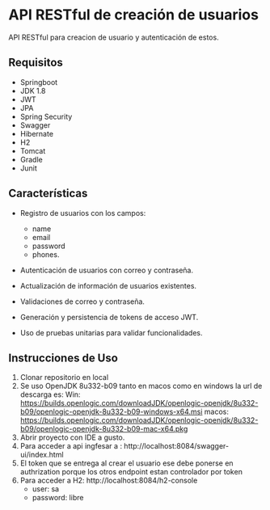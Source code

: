 # API RESTful de creación de usuarios

API RESTful para creacion de usuario y autenticación de estos.

## Requisitos
  - Springboot 
  - JDK 1.8
  - JWT
  - JPA
  - Spring Security
  - Swagger
  - Hibernate
  - H2
  - Tomcat
  - Gradle
  - Junit

## Características

- Registro de usuarios con los campos:
  - name
  - email
  - password
  - phones.
    
- Autenticación de usuarios con correo y contraseña.
- Actualización de información de usuarios existentes.
- Validaciones de correo y contraseña.
- Generación y persistencia de tokens de acceso JWT.
- Uso de pruebas unitarias para validar funcionalidades.


## Instrucciones de Uso

1. Clonar repositorio en local
2. Se uso OpenJDK 8u332-b09 tanto en macos como en windows la url de descarga es:
     Win: https://builds.openlogic.com/downloadJDK/openlogic-openjdk/8u332-b09/openlogic-openjdk-8u332-b09-windows-x64.msi
   macos: https://builds.openlogic.com/downloadJDK/openlogic-openjdk/8u332-b09/openlogic-openjdk-8u332-b09-mac-x64.pkg
3. Abrir proyecto con IDE a gusto.
4. Para acceder a api ingfesar a : http://localhost:8084/swagger-ui/index.html
5. El token que se entrega al crear el usuario ese debe ponerse en authrization porque los otros endpoint estan controlador por token 
6. Para acceder a H2: http://localhost:8084/h2-console
   - user: sa
   - password: libre

